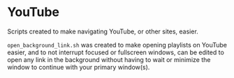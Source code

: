 # YouTube
Scripts created to make navigating YouTube, or other sites, easier.

`open_background_link.sh` was created to make opening playlists on YouTube easier, and to not interrupt focused or fullscreen windows, can be edited to open any link in the background without having to wait or minimize the window to continue with your primary window(s).
